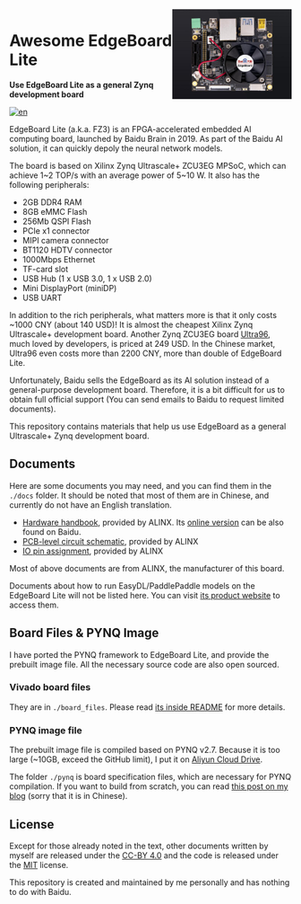 <img src="./board_files/fz3a/A.0/fz3a_board.jpeg" alt="logo" height="160" align="right" />

# Awesome EdgeBoard Lite

**Use EdgeBoard Lite as a general Zynq development board**

[![en](https://img.shields.io/badge/lang-zh--cn-red.svg)](./README.zh-cn.md)

EdgeBoard Lite (a.k.a. FZ3) is an FPGA-accelerated embedded AI computing board, launched by Baidu Brain in 2019. As part of the Baidu AI solution, it can quickly depoly the neural network models.

The board is based on Xilinx Zynq Ultrascale+ ZCU3EG MPSoC, which can achieve 1\~2 TOP/s with an average power of 5\~10 W. It also has the following peripherals:

- 2GB DDR4 RAM
- 8GB eMMC Flash
- 256Mb QSPI Flash
- PCIe x1 connector
- MIPI camera connector
- BT1120 HDTV connector
- 1000Mbps Ethernet
- TF-card slot
- USB Hub (1 x USB 3.0, 1 x USB 2.0)
- Mini DisplayPort (miniDP)
- USB UART

In addition to the rich peripherals, what matters more is that it only costs \~1000 CNY (about 140 USD)! It is almost the cheapest Xilinx Zynq Ultrascale+ development board. Another Zynq ZCU3EG board [Ultra96](https://www.96boards.org/product/ultra96), much loved by developers, is priced at 249 USD. In the Chinese market, Ultra96 even costs more than 2200 CNY, more than double of EdgeBoard Lite.

Unfortunately, Baidu sells the EdgeBoard as its AI solution instead of a general-purpose development board. Therefore, it is a bit difficult for us to obtain full official support (You can send emails to Baidu to request limited documents).

This repository contains materials that help us use EdgeBoard as a general Ultrascale+ Zynq development board.

## Documents

Here are some documents you may need, and you can find them in the `./docs` folder. It should be noted that most of them are in Chinese, and currently do not have an English translation.

- [Hardware handbook](./docs/FZ3A-Hardware-Handbook.pdf), provided by ALINX. Its [online version](https://ai.baidu.com/ai-doc/HWCE/8kq9b2121) can be also found on Baidu.
- [PCB-level circuit schematic](./docs/FZ3A-Schematic.pdf), provided by ALINX
- [IO pin assignment](./docs/FZ3A-io-definition.xls), provided by ALINX

Most of above documents are from ALINX, the manufacturer of this board.

Documents about how to run EasyDL/PaddlePaddle models on the EdgeBoard Lite will not be listed here. You can visit [its product website](https://ai.baidu.com/ai-doc/HWCE/Yk3b86gvp) to access them.

## Board Files & PYNQ Image

I have ported the PYNQ framework to EdgeBoard Lite, and provide the prebuilt image file.
All the necessary source code are also open sourced.

### Vivado board files

They are in `./board_files`. Please read [its inside README](./board_files/README.md) for more details.

### PYNQ image file

The prebuilt image file is compiled based on PYNQ v2.7.
Because it is too large (~10GB, exceed the GitHub limit), I put it on [Aliyun Cloud Drive](https://www.aliyundrive.com/s/6biJpMiKrpD).

The folder `./pynq` is board specification files, which are necessary for PYNQ compilation. If you want to build from scratch, you can read [this post on my blog](https://zhutmost.com/uncategorized/pynq-compile) (sorry that it is in Chinese).

## License

Except for those already noted in the text, other documents written by myself are released under the [CC-BY 4.0](https://creativecommons.org/licenses/by/4.0/) and the code is released under the [MIT](./LICENSE) license.

This repository is created and maintained by me personally and has nothing to do with Baidu.
